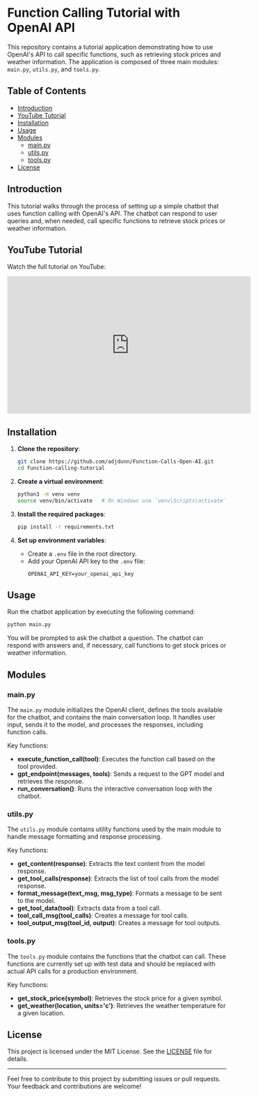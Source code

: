 
# Function Calling Tutorial with OpenAI API

This repository contains a tutorial application demonstrating how to use OpenAI's API to call specific functions, such as retrieving stock prices and weather information. The application is composed of three main modules: `main.py`, `utils.py`, and `tools.py`.

## Table of Contents

- [Introduction](#introduction)
- [YouTube Tutorial](#youtube-tutorial)
- [Installation](#installation)
- [Usage](#usage)
- [Modules](#modules)
  - [main.py](#mainpy)
  - [utils.py](#utilspy)
  - [tools.py](#toolspy)
- [License](#license)

## Introduction

This tutorial walks through the process of setting up a simple chatbot that uses function calling with OpenAI's API. The chatbot can respond to user queries and, when needed, call specific functions to retrieve stock prices or weather information.

## YouTube Tutorial

Watch the full tutorial on YouTube:

<iframe width="560" height="315" src="https://www.youtube.com/embed/aU6k7a_bUXU?si=ve1ACtpCo_oqGpy_" title="YouTube video player" frameborder="0" allow="accelerometer; autoplay; clipboard-write; encrypted-media; gyroscope; picture-in-picture; web-share" referrerpolicy="strict-origin-when-cross-origin" allowfullscreen></iframe>

## Installation

1. **Clone the repository**:
   ```bash
   git clone https://github.com/adjdunn/Function-Calls-Open-AI.git
   cd function-calling-tutorial
   ```

2. **Create a virtual environment**:
   ```bash
   python3 -m venv venv
   source venv/bin/activate   # On Windows use `venv\Scripts\activate`
   ```

3. **Install the required packages**:
   ```bash
   pip install -r requirements.txt
   ```

4. **Set up environment variables**:
   - Create a `.env` file in the root directory.
   - Add your OpenAI API key to the `.env` file:
     ```
     OPENAI_API_KEY=your_openai_api_key
     ```

## Usage

Run the chatbot application by executing the following command:

```bash
python main.py
```

You will be prompted to ask the chatbot a question. The chatbot can respond with answers and, if necessary, call functions to get stock prices or weather information.

## Modules

### main.py

The `main.py` module initializes the OpenAI client, defines the tools available for the chatbot, and contains the main conversation loop. It handles user input, sends it to the model, and processes the responses, including function calls.

Key functions:
- **execute_function_call(tool)**: Executes the function call based on the tool provided.
- **gpt_endpoint(messages, tools)**: Sends a request to the GPT model and retrieves the response.
- **run_conversation()**: Runs the interactive conversation loop with the chatbot.

### utils.py

The `utils.py` module contains utility functions used by the main module to handle message formatting and response processing.

Key functions:
- **get_content(response)**: Extracts the text content from the model response.
- **get_tool_calls(response)**: Extracts the list of tool calls from the model response.
- **format_message(text_msg, msg_type)**: Formats a message to be sent to the model.
- **get_tool_data(tool)**: Extracts data from a tool call.
- **tool_call_msg(tool_calls)**: Creates a message for tool calls.
- **tool_output_msg(tool_id, output)**: Creates a message for tool outputs.

### tools.py

The `tools.py` module contains the functions that the chatbot can call. These functions are currently set up with test data and should be replaced with actual API calls for a production environment.

Key functions:
- **get_stock_price(symbol)**: Retrieves the stock price for a given symbol.
- **get_weather(location, units='c')**: Retrieves the weather temperature for a given location.

## License

This project is licensed under the MIT License. See the [LICENSE](LICENSE) file for details.

---

Feel free to contribute to this project by submitting issues or pull requests. Your feedback and contributions are welcome!
